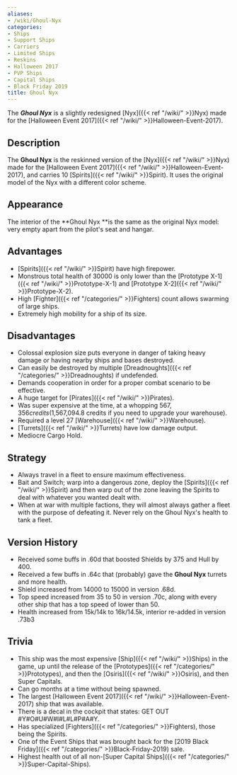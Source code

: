 ```yaml
---
aliases:
- /wiki/Ghoul-Nyx
categories:
- Ships
- Support Ships
- Carriers
- Limited Ships
- Reskins
- Halloween 2017
- PVP Ships
- Capital Ships
- Black Friday 2019
title: Ghoul Nyx
---
```


The **_Ghoul Nyx_** is a slightly redesigned [Nyx]({{< ref "/wiki/" >}}Nyx) made for the [Halloween Event 2017]({{< ref "/wiki/" >}}Halloween-Event-2017).  

## Description

The **Ghoul Nyx** is the reskinned version of the [Nyx]({{< ref "/wiki/" >}}Nyx) made for the [Halloween Event 2017]({{< ref "/wiki/" >}}Halloween-Event-2017), and carries 10 [Spirits]({{< ref "/wiki/" >}}Spirit). It uses the original model of the Nyx with a different color scheme.

## Appearance

The interior of the **Ghoul Nyx **is the same as the original Nyx model: very empty apart from the pilot's seat and hangar.

## Advantages

- [Spirits]({{< ref "/wiki/" >}}Spirit) have high firepower.
- Monstrous total health of 30000 is only lower than the [Prototype X-1]({{< ref "/wiki/" >}}Prototype-X-1) and [Prototype X-2]({{< ref "/wiki/" >}}Prototype-X-2).
- High [Fighter]({{< ref "/categories/" >}}Fighters) count allows swarming of large ships.
- Extremely high mobility for a ship of its size.

## Disadvantages

- Colossal explosion size puts everyone in danger of taking heavy damage or having nearby ships and bases destroyed.
- Can easily be destroyed by multiple [Dreadnoughts]({{< ref "/categories/" >}}Dreadnoughts) if undefended.
- Demands cooperation in order for a proper combat scenario to be effective.
- A huge target for [Pirates]({{< ref "/wiki/" >}}Pirates).
- Was super expensive at the time, at a whopping $567,356 credits ($1,567,094.8 credits if you need to upgrade your warehouse).
- Required a level 27 [Warehouse]({{< ref "/wiki/" >}}Warehouse).
- [Turrets]({{< ref "/wiki/" >}}Turrets) have low damage output.
- Mediocre Cargo Hold.

## Strategy

- Always travel in a fleet to ensure maximum effectiveness.
- Bait and Switch; warp into a dangerous zone, deploy the [Spirits]({{< ref "/wiki/" >}}Spirit) and then warp out of the zone leaving the Spirits to deal with whatever you wanted dealt with.
- When at war with multiple factions, they will almost always gather a fleet with the purpose of defeating it. Never rely on the Ghoul Nyx's health to tank a fleet.

## Version History 

- Received some buffs in .60d that boosted Shields by 375 and Hull by 400.
- Received a few buffs in .64c that (probably) gave the **Ghoul Nyx** turrets and more health.
- Shield increased from 14000 to 15000 in version .68d.
- Top speed increased from 35 to 50 in version .70c, along with every other ship that has a top speed of lower than 50.
- Health increased from 15k/14k to 16k/14.5k, interior re-added in version .73b3

## Trivia

- This ship was the most expensive [Ship]({{< ref "/wiki/" >}}Ships) in the game, up until the release of the [Prototypes]({{< ref "/categories/" >}}Prototypes), and then the [Osiris]({{< ref "/wiki/" >}}Osiris), and then Super Capitals.
- Can go months at a time without being spawned.
- The largest [Halloween Event 2017]({{< ref "/wiki/" >}}Halloween-Event-2017) ship that was available.
- There is a decal in the cockpit that states: GET OUT #Y#O#U#W#I#L#L#P#A#Y.
- Has specialized [Fighters]({{< ref "/categories/" >}}Fighters), those being the Spirits.
- One of the Event Ships that was brought back for the [2019 Black Friday]({{< ref "/categories/" >}}Black-Friday-2019) sale.
- Highest health out of all non-[Super Capital Ships]({{< ref "/categories/" >}}Super-Capital-Ships).